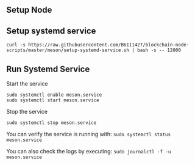 ## Setup Node

## Setup systemd service

`curl -s https://raw.githubusercontent.com/B6111427/blockchain-node-scripts/master/meson/setup-systemd-service.sh | bash -s -- 12000`

## Run Systemd Service

Start the service

```
sudo systemctl enable meson.service
sudo systemctl start meson.service
```

Stop the service

```
sudo systemctl stop meson.service
```

You can verify the service is running with:
`sudo systemctl status meson.service`

You can also check the logs by executing:
`sudo journalctl -f -u meson.service`
